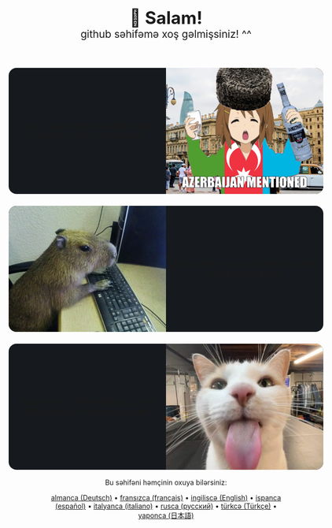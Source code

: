 <header style="text-align: center">
    <b style="font-size: 2.5em">👋 Salam!</b><br />
    <span style="font-size: 1.5em">github səhifəmə xoş gəlmişsiniz! ^^</span>
</header>

<main style="display: flex; flex-wrap: wrap; justify-content: center; gap: 24px; margin: 1em; font-size: 1.2em; text-align: center">
    <article style="display: flex; background: #16191d; min-width: 640px; width: 640px; height: 256px; max-height: 256px; border-radius: 16px">
        <span style="display: flex; justify-content: center; align-items: center; padding: 16px; width: 50%; font-weight: bold; box-sizing: border-box; -webkit-box-sizing: border-box; -moz-box-sizing: border-box">Mən — Azərbaycan, Bakıdan olan 14 yaşlı bir veb-developerəm.</span>
        <img src="./img/azerbaijan.png" style="width: 50%; object-fit: cover; border-radius: 0 16px 16px 0" />
    </article>
    <article style="display: flex; background: #16191d; min-width: 640px; width: 640px; height: 256px; max-height: 256px; border-radius: 16px">
        <img src="./img/capybara.webp" style="width: 50%; object-fit: cover; border-radius: 16px 0 0 16px" />
        <span style="display: flex; justify-content: center; align-items: center; padding: 16px; width: 50%; font-weight: bold; box-sizing: border-box; -webkit-box-sizing: border-box; -moz-box-sizing: border-box">Bəzən React, Vue və Svelte ilə veb-tətbiqlər yaradıram.</span>
    </article>
    <article style="display: flex; background: #16191d; min-width: 640px; width: 640px; height: 256px; max-height: 256px; border-radius: 16px">
        <span style="display: flex; justify-content: center; align-items: center; padding: 16px; width: 50%; font-weight: bold; box-sizing: border-box; -webkit-box-sizing: border-box; -moz-box-sizing: border-box">Pişiklərdən, kapibaralardan, bir də Killua Zoldyck-dən xoşum gəlir.</span>
        <img src="./img/sillycat.jpeg" style="width: 50%; object-fit: cover; border-radius: 0 16px 16px 0" />
    </article>
</main>

<footer style="text-align: center">
    <span>Bu səhifəni həmçinin oxuya bilərsiniz:</span><br />

[almanca (Deutsch)](./README-de.md) • [fransızca (français)](./README-fr.md) • [ingiliscə (English)](./README.md) • [ispanca (español)](./README-es.md) • [italyanca (italiano)](./README-it.md) • [rusca (русский)](./README-ru.md) • [türkcə (Türkçe)](./README-tr.md) • [yaponca (日本語)](./README-ja.md)
<footer>